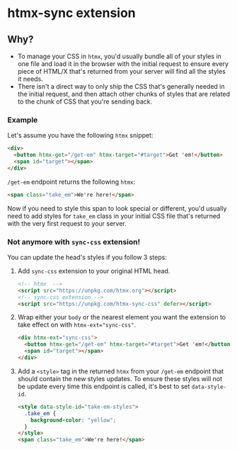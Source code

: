 # htmx-sync extension

## Why?

- To manage your CSS in `htmx`, you'd usually bundle all of your styles in one file and load it in the browser with the initial request to ensure every piece of HTML/X that's returned from your server will find all the styles it needs.
- There isn't a direct way to only ship the CSS that's generally needed in the initial request, and then attach other chunks of styles that are related to the chunk of CSS that you're sending back.

### Example

Let's assume you have the following `htmx` snippet:

```html
<div>
  <button htmx-get="/get-em" htmx-target="#target">Get 'em!</button>
  <span id="target"></span>
</div>
```

`/get-em` endpoint returns the following `htmx`:

```html
<span class="take_em">We're here!</span>
```

Now if you need to style this span to look special or different, you'd usually need to add styles for `take_em` class in your initial CSS file that's returned with the very first request to your server.

### Not anymore with `sync-css` extension!

You can update the head's styles if you follow 3 steps:

1.  Add `sync-css` extension to your original HTML head.

    ```html
    <!-- htmx  -->
    <script src="https://unpkg.com/htmx.org"></script>
    <!-- sync-css extension -->
    <script src="https://unpkg.com/htmx-sync-css" defer></script>
    ```

2.  Wrap either your `body` or the nearest element you want the extension to take effect on with `htmx-ext="sync-css"`.

    ```html
    <div htmx-ext="sync-css">
      <button htmx-get="/get-em" htmx-target="#target">Get 'em!</button>
      <span id="target"></span>
    </div>
    ```

3.  Add a `<style>` tag in the returned `htmx` from your `/get-em` endpoint that should contain the new styles updates. To ensure these styles will not be update every time this endpoint is called, it's best to set `data-style-id`.

    ```html
    <style data-style-id="take-em-styles">
      .take_em {
        background-color: "yellow";
      }
    </style>
    <span class="take_em">We're here!</span>
    ```
